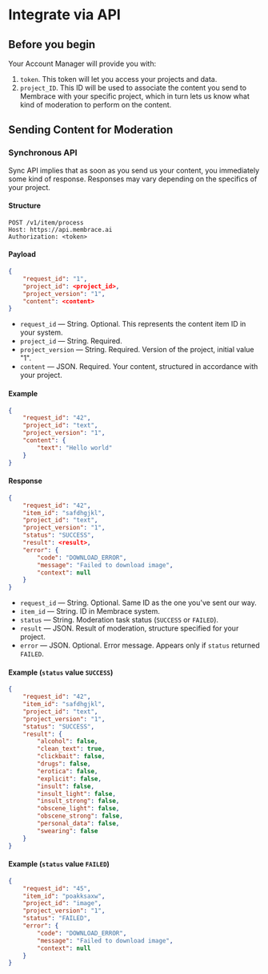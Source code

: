 # Integrate via API

## Before you begin

Your Account Manager will provide you with:
1. `token`. This token will let you access your projects and data.
2. `project_ID`. This ID will be used to associate the content you send to Membrace with your specific project, which in turn lets us know what kind of moderation to perform on the content.

## Sending Content for Moderation

### Synchronous API

Sync API implies that as soon as you send us your content, you immediately some kind of response. Responses may vary depending on the specifics of your project.

#### Structure

```
POST /v1/item/process
Host: https://api.membrace.ai
Authorization: <token>
```

#### Payload

```json
{
    "request_id": "1",
    "project_id": <project_id>,
    "project_version": "1",
    "content": <content>
}
```
 - `request_id` — String. Optional. This represents the content item ID in your system.
 - `project_id` — String. Required.
 - `project_version` — String. Required. Version of the project, initial value "1".
 - `content` — JSON. Required. Your content, structured in accordance with your project.

#### Example

```json
{
    "request_id": "42",
    "project_id": "text",
    "project_version": "1",
    "content": {
        "text": "Hello world"
    }
}
```

#### Response

```json
{
    "request_id": "42",
    "item_id": "safdhgjkl",
    "project_id": "text",
    "project_version": "1",
    "status": "SUCCESS",
    "result": <result>,
    "error": {
        "code": "DOWNLOAD_ERROR",
        "message": "Failed to download image",
        "context": null
    }
}
```
 - `request_id` — String. Optional. Same ID as the one you've sent our way.
- `item_id` — String. ID in Membrace system.
- `status` — String. Moderation task status (`SUCCESS` or `FAILED`).
- `result` — JSON. Result of moderation, structure specified for your project.
- `error` — JSON. Optional. Error message. Appears only if `status` returned `FAILED`.

#### Example (`status` value `SUCCESS`)

```json
{
    "request_id": "42",
    "item_id": "safdhgjkl",
    "project_id": "text",
    "project_version": "1",
    "status": "SUCCESS",
    "result": {
        "alcohol": false, 
        "clean_text": true, 
        "clickbait": false, 
        "drugs": false,
        "erotica": false,
        "explicit": false,
        "insult": false,
        "insult_light": false,
        "insult_strong": false,
        "obscene_light": false,
        "obscene_strong": false,
        "personal_data": false,
        "swearing": false
    }
}
```
#### Example (`status` value `FAILED`)

```json
{
    "request_id": "45",
    "item_id": "poakksaxw",
    "project_id": "image",
    "project_version": "1",
    "status": "FAILED",
    "error": {
        "code": "DOWNLOAD_ERROR",
        "message": "Failed to download image",
        "context": null
    }
}
```